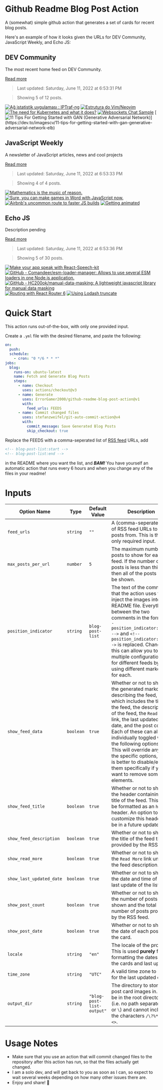 # Github Readme Blog Post Action

A (somewhat) simple github action that generates a set of cards for recent blog posts.

Here's an example of how it looks given the URLs for DEV Community, JavaScript Weekly, and Echo JS:

<!-- post-list:start -->
## DEV Community

The most recent home feed on DEV Community.

[Read more](https://dev.to)
> Last updated: Saturday, June 11, 2022 at 6:53:31 PM

> Showing 5 of 12 posts.

[![Ağ istatistik uygulaması : IPTraf-ng](https://raw.githubusercontent.com/ErrorGamer2000/github-readme-blog-post-action/main/generated_files/DEV_Community/Ağ_istatistik_uygulaması___IPTraf-ng.svg)](https://dev.to/aciklab/ag-istatistik-uygulamasi-iptraf-ng-770)
[![Estrutura do Vim/Neovim](https://raw.githubusercontent.com/ErrorGamer2000/github-readme-blog-post-action/main/generated_files/DEV_Community/Estrutura_do_Vim_Neovim.svg)](https://dev.to/evertonlopesc/estrutura-do-vimneovim-1k1l)
[![The need for Kubernetes and what it does?](https://raw.githubusercontent.com/ErrorGamer2000/github-readme-blog-post-action/main/generated_files/DEV_Community/The_need_for_Kubernetes_and_what_it_does_.svg)](https://dev.to/bpb_online/the-need-for-kubernetes-and-what-it-does-5een)
[![Websockets Chat Sample](https://raw.githubusercontent.com/ErrorGamer2000/github-readme-blog-post-action/main/generated_files/DEV_Community/Websockets_Chat_Sample.svg)](https://dev.to/ion/websockets-chat-sample-470e)
[![11 Tips For Getting Started with GAN (Generative Adversarial Network)](https://raw.githubusercontent.com/ErrorGamer2000/github-readme-blog-post-action/main/generated_files/DEV_Community/11_Tips_For_Getting_Started_with_GAN_(Generative_Adversarial_Network).svg)](https://dev.to/imagescv/11-tips-for-getting-started-with-gan-generative-adversarial-network-elb)


## JavaScript Weekly

A newsletter of JavaScript articles, news and cool projects

[Read more](https://javascriptweekly.com/)
> Last updated: Saturday, June 11, 2022 at 6:53:33 PM

> Showing 4 of 4 posts.

[![Mathematics is the music of reason.](https://raw.githubusercontent.com/ErrorGamer2000/github-readme-blog-post-action/main/generated_files/JavaScript_Weekly/Mathematics_is_the_music_of_reason..svg)](https://javascriptweekly.com/issues/593)
[![Sure, you can make games in Word with JavaScript now.](https://raw.githubusercontent.com/ErrorGamer2000/github-readme-blog-post-action/main/generated_files/JavaScript_Weekly/Sure__you_can_make_games_in_Word_with_JavaScript_now..svg)](https://javascriptweekly.com/issues/592)
[![Airbnb's uncommon route to faster JS builds](https://raw.githubusercontent.com/ErrorGamer2000/github-readme-blog-post-action/main/generated_files/JavaScript_Weekly/Airbnb's_uncommon_route_to_faster_JS_builds.svg)](https://javascriptweekly.com/issues/591)
[![Getting animated](https://raw.githubusercontent.com/ErrorGamer2000/github-readme-blog-post-action/main/generated_files/JavaScript_Weekly/Getting_animated.svg)](https://javascriptweekly.com/issues/590)


## Echo JS

Description pending

[Read more](
http://www.echojs.com
)
> Last updated: Saturday, June 11, 2022 at 6:53:36 PM

> Showing 5 of 30 posts.

[![Make your app speak with React-Speech-kit](https://raw.githubusercontent.com/ErrorGamer2000/github-readme-blog-post-action/main/generated_files/_Echo_JS_/Make_your_app_speak_with_React-Speech-kit.svg)](https://blog.openreplay.com/make-your-app-speak-with-react-speech-kit)
[![GitHub - Comandeer/esm-loader-manager: Allows to use several ESM loaders in one Node.js application.](https://raw.githubusercontent.com/ErrorGamer2000/github-readme-blog-post-action/main/generated_files/_Echo_JS_/GitHub_-_Comandeer_esm-loader-manager__Allows_to_use_several_ESM_loaders_in_one_Node.js_application..svg)](https://github.com/Comandeer/esm-loader-manager)
[![GitHub - HC200ok/manual-data-masking: A lightweight javascript library for manual data masking](https://raw.githubusercontent.com/ErrorGamer2000/github-readme-blog-post-action/main/generated_files/_Echo_JS_/GitHub_-_HC200ok_manual-data-masking__A_lightweight_javascript_library_for_manual_data_masking.svg)](https://github.com/HC200ok/manual-data-masking)
[![Routing with React Router 6](https://raw.githubusercontent.com/ErrorGamer2000/github-readme-blog-post-action/main/generated_files/_Echo_JS_/Routing_with_React_Router_6.svg)](https://blog.openreplay.com/routing-with-react-router-6)
[![Using Lodash truncate](https://raw.githubusercontent.com/ErrorGamer2000/github-readme-blog-post-action/main/generated_files/_Echo_JS_/Using_Lodash_truncate.svg)](
https://masteringjs.io/tutorials/lodash/truncate
)


<!-- post-list:end -->

# Quick Start

This action runs out-of-the-box, with only one provided input.

Create a `.yml` file with the desired filename, and paste the following:

```yml
on:
  push:
  schedule:
    - cron: "0 */6 * * *"
jobs:
  blog:
    runs-on: ubuntu-latest
    name: Fetch and Generate Blog Posts
    steps:
      - name: Checkout
        uses: actions/checkout@v3
      - name: Generate
        uses: ErrorGamer2000/github-readme-blog-post-action@v1
        with:
          feed_urls: FEEDS
      - name: Commit changed files
        uses: stefanzweifel/git-auto-commit-action@v4
        with:
          commit_message: Save Generated Blog Posts
          skip_checkout: true
```

Replace the FEEDS with a comma-seperated list of [RSS feed](https://rss.com/blog/how-do-rss-feeds-work/) URLs, add

```md
<!-- blog-post-list:start -->
<!-- blog-post-list:end -->
```

in the README where you want the list, and **_BAM!_** You have yourself an automatic action that runs every 6 hours and when you change any of the files in your readme!

# Inputs

<table>
  <thead>
    <tr>
      <th>Option Name</th>
      <th>Type</th>
      <th>Default Value</th>
      <th>Description</th>
    </tr>
  </thead>
  <tbody>
    <tr>
      <td><code>feed_urls</code></td>
      <td><code>string</code></td>
      <td><code>""</code></td>
      <td>A (comma-seperated) list of RSS feed URLs to load posts from. This is the only required input.</td>
    </tr>
    <tr>
      <td><code>max_posts_per_url</code></td>
      <td><code>number</code></td>
      <td><code>5</code></td>
      <td>The maximum number of posts to show for each feed. If the number of posts is less than this, then all of the posts will be shown.</td>
    </tr>
    <tr>
      <td><code>position_indicator</code></td>
      <td><code>string</code></td>
      <td><code>blog-post-list</code></td>
      <td>The text of the comments that the action uses to inject the images into the README file. Everything between the two comments in the form <code>&lt;!-- position_indicator:start --&gt;</code> and <code>&lt;!-- position_indicator:end --&gt;</code> is replaced. Changing this can allow you to use multiple configurations for different feeds by using different markers for each.</td>
    </tr>
    <tr>
      <td><code>show_feed_data</code></td>
      <td><code>boolean</code></td>
      <td><code>true</code></td>
      <td>Whether or not to show the generated markdown describing the feed, which includes the title of the feed, the description of the feed, the <code>Read More</code> link, the last updated date, and the post count. Each of these can also be individually toggled with the following options. This will override any of the specific options, so it is better to disable/enable them specifically if you want to remove some elements.</td>
    </tr>
    <tr>
      <td><code>show_feed_title</code></td>
      <td><code>boolean</code></td>
      <td><code>true</code></td>
      <td>Whether or not to show the header containing the title of the feed. This will be formatted as an <code>h2</code> header. An option to customize this header will be in a future update.</td>
    </tr>
    <tr>
      <td><code>show_feed_description</code></td>
      <td><code>boolean</code></td>
      <td><code>true</code></td>
      <td>Whether or not to show the title of the feed that is provided by the RSS feed.</td>
    </tr>
    <tr>
      <td><code>show_read_more</code></td>
      <td><code>boolean</code></td>
      <td><code>true</code></td>
      <td>Whether or not to show the <code>Read More</code> link under the feed description.</td>
    </tr>
    <tr>
      <td><code>show_last_updated_date</code></td>
      <td><code>boolean</code></td>
      <td><code>true</code></td>
      <td>Whether or not to show the date and time of the last update of the list.</td>
    </tr>
    <tr>
      <td><code>show_post_count</code></td>
      <td><code>boolean</code></td>
      <td><code>true</code></td>
      <td>Whether or not to show the number of posts shown and the total number of posts provided by the RSS feed.</td>
    </tr>
    <tr>
      <td><code>show_post_date</code></td>
      <td><code>boolean</code></td>
      <td><code>true</code></td>
      <td>Whether or not to show the date of each post on the card.</td>
    </tr>
    <tr>
      <td><code>locale</code></td>
      <td><code>string</code></td>
      <td><code>"en"</code></td>
      <td>The locale of the project. This is used <strong>purely</strong> for formatting the dates of the cards and last update.</td>
    </tr>
    <tr>
      <td><code>time_zone</code></td>
      <td><code>string</code></td>
      <td><code>"UTC"</code></td>
      <td>A valid time zone to use for the last updated date.</td>
    </tr>
    <tr>
      <td><code>output_dir</code></td>
      <td><code>string</code></td>
      <td><code>"blog-post-list-output"</code></td>
      <td>The directory to store the post card images in. Must be in the root directory (i.e. no path separators <code>/</code> or <code>\</code>) and cannot include the characters <code>/\?%*:|"&lt;&gt;</code>.</td>
    </tr>
<!--
    <tr>
      <td><code></code></td>
      <td><cde></cde></td>
      <td><code></code></td>
      <td></td>
    </tr>
-->
  </tbody>
</table>

# Usage Notes

- Make sure that you use an action that will commit changed files to the repository after this action has run, so that the files actually get changed.
- I am a solo dev, and will get back to you as soon as I can, so expect to wait several weeks depending on how many other issues there are.
- Enjoy and share! 🤗
